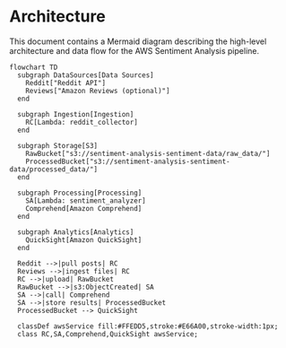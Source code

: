# Architecture

This document contains a Mermaid diagram describing the high-level architecture and data flow for the AWS Sentiment Analysis pipeline.

```mermaid
flowchart TD
  subgraph DataSources[Data Sources]
    Reddit["Reddit API"]
    Reviews["Amazon Reviews (optional)"]
  end

  subgraph Ingestion[Ingestion]
    RC[Lambda: reddit_collector]
  end

  subgraph Storage[S3]
    RawBucket["s3://sentiment-analysis-sentiment-data/raw_data/"]
    ProcessedBucket["s3://sentiment-analysis-sentiment-data/processed_data/"]
  end

  subgraph Processing[Processing]
    SA[Lambda: sentiment_analyzer]
    Comprehend[Amazon Comprehend]
  end

  subgraph Analytics[Analytics]
    QuickSight[Amazon QuickSight]
  end

  Reddit -->|pull posts| RC
  Reviews -->|ingest files| RC
  RC -->|upload| RawBucket
  RawBucket -->|s3:ObjectCreated| SA
  SA -->|call| Comprehend
  SA -->|store results| ProcessedBucket
  ProcessedBucket --> QuickSight

  classDef awsService fill:#FFEDD5,stroke:#E66A00,stroke-width:1px;
  class RC,SA,Comprehend,QuickSight awsService;
```
